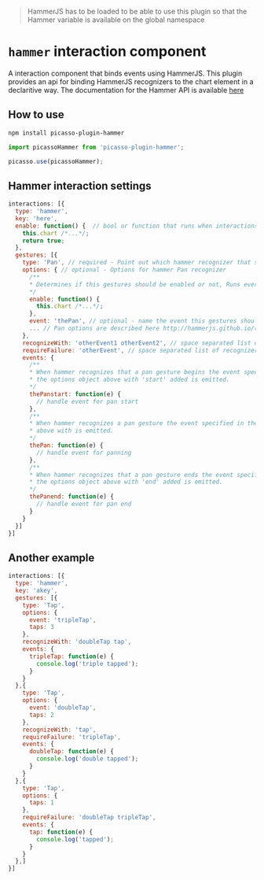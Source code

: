 > HammerJS has to be loaded to be able to use this plugin so that the Hammer variable is
available on the global namespace

# `hammer` interaction component

A interaction component that binds events using HammerJS.
This plugin provides an api for binding HammerJS recognizers to the chart element
in a declaritive way. The documentation for the Hammer API is available [here](http://hammerjs.github.io/api/)

## How to use

```sh
npm install picasso-plugin-hammer
```

```js
import picassoHammer from 'picasso-plugin-hammer';

picasso.use(picassoHammer);
```

## Hammer interaction settings

```js
interactions: [{
  type: 'hammer',
  key: 'here',
  enable: function() {  // bool or function that runs when interactions are added, not every event loop
    this.chart /*...*/;
    return true;
  },
  gestures: [{
    type: 'Pan', // required - Point out which hammer recognizer that should be used
    options: { // optional - Options for hammer Pan recognizer
      /**
      * Determines if this gestures should be enabled or not, Runs every event loop that Hammer processes
      */
      enable: function() {
        this.chart /*...*/;
      },
      event: 'thePan', // optional - name the event this gestures should trigger defaults to 'pan' in this case
      ... // Pan options are described here http://hammerjs.github.io/recognizer-pan/
    },
    recognizeWith: 'otherEvent1 otherEvent2', // space separated list of recognizers that should run simultaneously. The name is the event name specified in the options of the gesture (or the default name)
    requireFailure: 'otherEvent', // space separated list of recognizers that needs to fail before this one gets recognized. The name is the event name specified in the options of the gesture (or the default name)
    events: {
      /**
      * When hammer recognizes that a pan gesture begins the event specified in
      * the options object above with 'start' added is emitted.
      */
      thePanstart: function(e) {
        // handle event for pan start
      },
      /**
      * When hammer recognizes a pan gesture the event specified in the options object
      * above with is emitted.
      */
      thePan: function(e) {
        // handle event for panning
      },
      /**
      * When hammer recognizes that a pan gesture ends the event specified in
      * the options object above with 'end' added is emitted.
      */
      thePanend: function(e) {
        // handle event for pan end
      }
    }
  }]
}]
```
## Another example

```js
interactions: [{
  type: 'hammer',
  key: 'akey',
  gestures: [{
    type: 'Tap',
    options: {
      event: 'tripleTap',
      taps: 3
    },
    recognizeWith: 'doubleTap tap',
    events: {
      tripleTap: function(e) {
        console.log('triple tapped');
      }
    }
  },{
    type: 'Tap',
    options: {
      event: 'doubleTap',
      taps: 2
    },
    recognizeWith: 'tap',
    requireFailure: 'tripleTap',
    events: {
      doubleTap: function(e) {
        console.log('double tapped');
      }
    }
  },{
    type: 'Tap',
    options: {
      taps: 1
    },
    requireFailure: 'doubleTap tripleTap',
    events: {
      tap: function(e) {
        console.log('tapped');
      }
    }
  },]
}]
```
